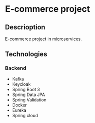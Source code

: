 # E-commerce project

## Descrioption
E-commerce project in microservices.

## Technologies
### Backend
- Kafka
- Keycloak
- Spring Boot 3
- Spring Data JPA
- Spring Validation
- Docker
- Eureka
- Spring cloud